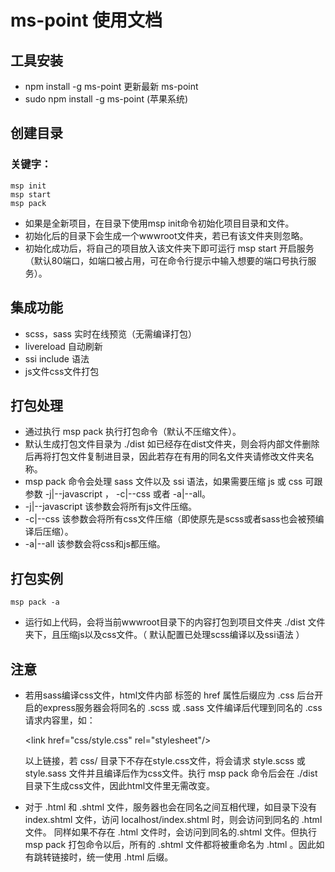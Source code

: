 # ms-point 使用文档

## 工具安装

+ npm install -g ms-point 更新最新 ms-point
+ sudo npm install -g ms-point (苹果系统)

## 创建目录

### 关键字：

    msp init
    msp start
    msp pack

+ 如果是全新项目，在目录下使用msp init命令初始化项目目录和文件。
+ 初始化后的目录下会生成一个wwwroot文件夹，若已有该文件夹则忽略。
+ 初始化成功后，将自己的项目放入该文件夹下即可运行 msp start 开启服务（默认80端口，如端口被占用，可在命令行提示中输入想要的端口号执行服务）。

## 集成功能

+ scss，sass 实时在线预览（无需编译打包）
+ livereload 自动刷新
+ ssi include 语法
+ js文件css文件打包 

## 打包处理

+ 通过执行 msp pack 执行打包命令（默认不压缩文件）。
+ 默认生成打包文件目录为 ./dist 如已经存在dist文件夹，则会将内部文件删除后再将打包文件复制进目录，因此若存在有用的同名文件夹请修改文件夹名称。
+ msp pack 命令会处理 sass 文件以及 ssi 语法，如果需要压缩 js 或 css 可跟参数 -j|--javascript ， -c|--css 或者 -a|--all。
+ -j|--javascript 该参数会将所有js文件压缩。
+ -c|--css 该参数会将所有css文件压缩（即使原先是scss或者sass也会被预编译后压缩）。
+ -a|--all 该参数会将css和js都压缩。

## 打包实例

	msp pack -a

+ 运行如上代码，会将当前wwwroot目录下的内容打包到项目文件夹 ./dist 文件夹下，且压缩js以及css文件。（ 默认配置已处理scss编译以及ssi语法 ）

## 注意

+ 若用sass编译css文件，html文件内部 <link> 标签的 href 属性后缀应为 .css 后台开启的express服务器会将同名的 .scss 或 .sass 文件编译后代理到同名的 .css 请求内容里，如：

	&lt;link href="css/style.css" rel="stylesheet"/&gt;

  以上链接，若 css/ 目录下不存在style.css文件，将会请求 style.scss 或 style.sass 文件并且编译后作为css文件。执行 msp pack 命令后会在 ./dist 目录下生成css文件，因此html文件里无需改变。

+ 对于 .html 和 .shtml 文件，服务器也会在同名之间互相代理，如目录下没有 index.shtml 文件，访问 localhost/index.shtml 时，则会访问到同名的 .html 文件。 同样如果不存在 .html 文件时，会访问到同名的.shtml 文件。但执行 msp pack 打包命令以后，所有的 .shtml 文件都将被重命名为 .html 。因此如有跳转链接时，统一使用 .html 后缀。